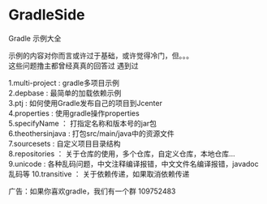 # GradleSide
Gradle 示例大全

示例的内容对你而言或许过于基础，或许觉得冷门，但。。。   
这些问题撸主都曾经真真的回答过 遇到过   

1.multi-project : gradle多项目示例   
2.depbase : 最简单的加载依赖示例   
3.ptj : 如何使用Gradle发布自己的项目到Jcenter   
4.properties : 使用gradle操作properties   
5.specifyName ： 打指定名称和版本号的jar包   
6.theothersinjava : 打包src/main/java中的资源文件   
7.sourcesets : 自定义项目目录结构   
8.repositories ： 关于仓库的使用，多个仓库，自定义仓库，本地仓库...
9.unicode : 各种乱码问题，中文注释编译报错，中文文件名编译报错，javadoc乱码等
10.transitive ： 关于依赖传递，如果取消依赖传递


广告：如果你喜欢gradle，我们有一个群 109752483